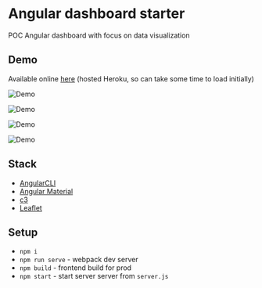 # Angular dashboard starter
POC Angular dashboard with focus on data visualization

## Demo
Available online [here](https://poc-angular-dashboard.herokuapp.com) (hosted Heroku, so can take some time to load initially)

![Demo](https://image.ibb.co/bPLUXm/Screenshot_from_2017_11_27_13_10_10.png)

![Demo](https://image.ibb.co/j6mgdR/Screenshot_from_2017_11_27_13_10_43.png)

![Demo](https://image.ibb.co/hm1Q56/Screenshot_from_2017_11_27_13_10_55.png)

![Demo](https://image.ibb.co/cVr3sm/Screenshot_from_2017_11_27_13_11_13.png)

## Stack
* [AngularCLI](https://github.com/angular/angular-cli)
* [Angular Material](https://material.angular.io/)
* [c3](http://c3js.org)
* [Leaflet](http://leafletjs.com/)

## Setup
* `npm i`
* `npm run serve` - webpack dev server
* `npm build` - frontend build for prod
* `npm start` - start server server from `server.js`
